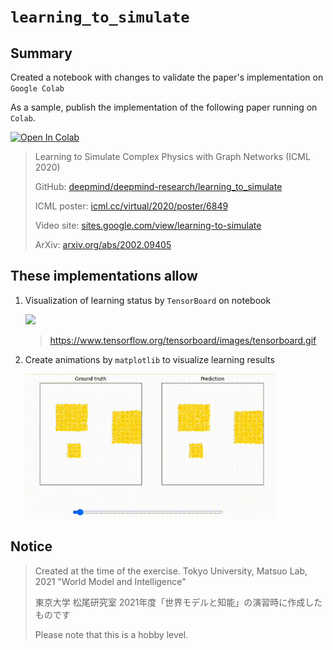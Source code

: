 # `learning_to_simulate`

## Summary

Created a notebook with changes to validate the paper's implementation on `Google Colab`

As a sample, publish the implementation of the following paper running on `Colab`.

[![Open In Colab](https://colab.research.google.com/assets/colab-badge.svg)](https://colab.research.google.com/github/yutohub/learning_to_simulate/blob/main/learning_to_simulate/learning_to_simulate.ipynb)

> Learning to Simulate Complex Physics with Graph Networks (ICML 2020)
>
> GitHub: [deepmind/deepmind-research/learning_to_simulate](https://github.com/deepmind/deepmind-research/tree/master/learning_to_simulate)
> 
> ICML poster: [icml.cc/virtual/2020/poster/6849](https://icml.cc/virtual/2020/poster/6849)
> 
> Video site: [sites.google.com/view/learning-to-simulate](https://sites.google.com/view/learning-to-simulate)
>
> ArXiv: [arxiv.org/abs/2002.09405](https://arxiv.org/abs/2002.09405)

## These implementations allow

1. Visualization of learning status by `TensorBoard` on notebook

    <img src="https://www.tensorflow.org/tensorboard/images/tensorboard.gif?hl=ja" width="400">

    > https://www.tensorflow.org/tensorboard/images/tensorboard.gif

2. Create animations by `matplotlib` to visualize learning results

    <img src="img/sand-294234.gif" width="400">

## Notice

> Created at the time of the exercise.
> Tokyo University, Matsuo Lab, 2021 "World Model and Intelligence"
>
> 東京大学 松尾研究室 2021年度「世界モデルと知能」の演習時に作成したものです
>
> Please note that this is a hobby level.
